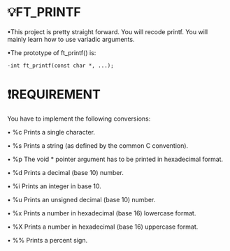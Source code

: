 # 💡FT_PRINTF
•This project is pretty straight forward. You will recode printf. You will mainly learn how to use variadic arguments.

•The prototype of ft_printf() is:

    -int ft_printf(const char *, ...);

# ❗️REQUIREMENT 
You have to implement the following conversions:

• %c Prints a single character.

• %s Prints a string (as defined by the common C convention).

• %p The void * pointer argument has to be printed in hexadecimal format.

• %d Prints a decimal (base 10) number.

• %i Prints an integer in base 10.

• %u Prints an unsigned decimal (base 10) number.

• %x Prints a number in hexadecimal (base 16) lowercase format.

• %X Prints a number in hexadecimal (base 16) uppercase format.

• %% Prints a percent sign.
